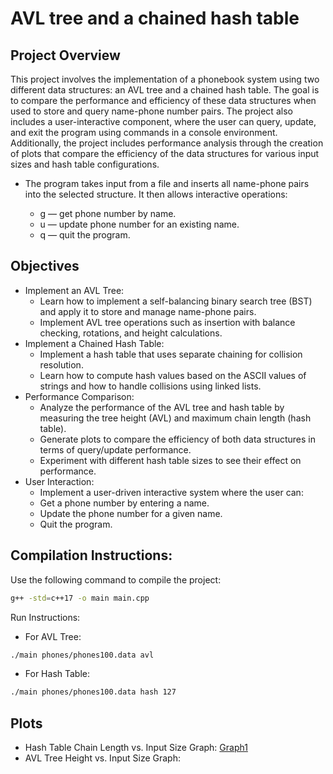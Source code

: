 # AVL tree and a chained hash table

## Project Overview
This project involves the implementation of a phonebook system using two different data structures: an AVL tree and a chained hash table. The goal is to compare the performance and efficiency of these data structures when used to store and query name-phone number pairs. The project also includes a user-interactive component, where the user can query, update, and exit the program using commands in a console environment. Additionally, the project includes performance analysis through the creation of plots that compare the efficiency of the data structures for various input sizes and hash table configurations.

- The program takes input from a file and inserts all name-phone pairs into the selected structure. It then allows interactive operations:

  - g — get phone number by name.
  - u — update phone number for an existing name.
  - q — quit the program.

## Objectives
- Implement an AVL Tree:
  - Learn how to implement a self-balancing binary search tree (BST) and apply it to store and manage name-phone pairs.
  - Implement AVL tree operations such as insertion with balance checking, rotations, and height calculations.
- Implement a Chained Hash Table:
  - Implement a hash table that uses separate chaining for collision resolution.
  - Learn how to compute hash values based on the ASCII values of strings and how to handle collisions using linked lists.
- Performance Comparison:
  - Analyze the performance of the AVL tree and hash table by measuring the tree height (AVL) and maximum chain length (hash table).
  - Generate plots to compare the efficiency of both data structures in terms of query/update performance.
  - Experiment with different hash table sizes to see their effect on performance.
- User Interaction:
  - Implement a user-driven interactive system where the user can:
  - Get a phone number by entering a name.
  - Update the phone number for a given name.
  - Quit the program.
 
## Compilation Instructions:
Use the following command to compile the project:
```bash
g++ -std=c++17 -o main main.cpp 
```
Run Instructions:
- For AVL Tree:
```bash
./main phones/phones100.data avl
```
- For Hash Table:
```bash
./main phones/phones100.data hash 127
```
## Plots
- Hash Table Chain Length vs. Input Size Graph:
[Graph1](images/Graph_1_Sandu.pdf)
- AVL Tree Height vs. Input Size Graph:
